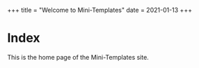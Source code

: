+++ title = "Welcome to Mini-Templates"
date = 2021-01-13 +++

# Index

This is the home page of the Mini-Templates site.

